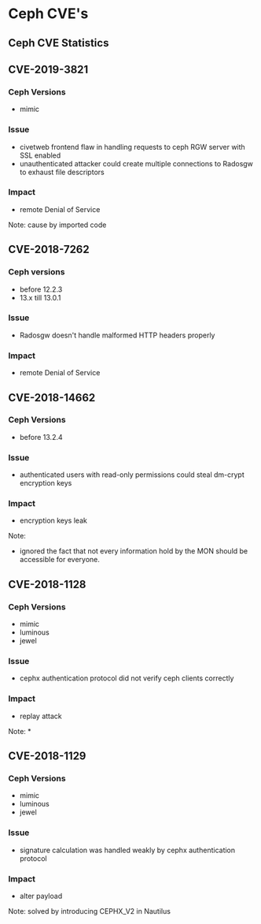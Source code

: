 <!-- .slide: data-state="section-break" id="section-break-6" data-timing="10s" -->
# Ceph CVE's


<!-- .slide: data-state="normal" id="ceph-CVEs-0" data-timing="20s" data-menu-title="CVE-Stats" -->
## Ceph CVE Statistics

<canvas data-chart="bar">
<!--
{
 "data" : {
     "labels": ["2013", "2014", "2015", "2016", "2017", "2018", "2019"],

     "datasets": [
         {
             "data": [1, 3, 5, 6, 3, 8, 1],
             "backgroundColor": [
                 "rgba(166, 206, 227, 0.6)",
                 "rgba(31, 120, 180, 0.6)",
                 "rgba(178, 223, 138, 0.6)",
                 "rgba(51, 160, 44, 0.6)",
                 "rgba(251, 154, 153, 0.6)",
                 "rgba(227, 26, 28, 0.6)",
                 "rgba(253, 191, 111, 0.6)"]
         }
     ]
 },
 "options": {
     "animateScale": "true",
     "responsive": "true",
     "legend": {
           "display": 0
     },
     "plugins": {
         "datalabels": {
             "align": "end",
             "anchor": "end",
             "display": 1
         }
     },
     "scales": {
         "yAxes": [{
             "gridLines": {
                 "color": "rgba(0, 0, 0, 0)"
             },
             "ticks": {
                 "display": 0,
		 "min": 0,
		 "max": 9
             },
             "scaleLabel": {
                 "display": 1,
                 "labelString": "number of CVE's"
             }
         }],
         "xAxes": [{
             "gridLines": {
                 "color": "rgba(0, 0, 0, 0)"
             }
         }]
    }
 }
}
-->
</canvas>


<!-- .slide: data-state="normal" id="ceph-CVEs-1" data-timing="20s" data-menu-title="CVE-2019-3821" -->
## CVE-2019-3821

### Ceph Versions <!-- .element: class="fragment" data-fragment-index="1" -->
* mimic <!-- .element: class="fragment" data-fragment-index="1" -->

### Issue <!-- .element: class="fragment" data-fragment-index="2" -->
* civetweb frontend flaw in handling requests to ceph RGW server with SSL enabled <!-- .element: class="fragment" data-fragment-index="2" -->
* unauthenticated attacker could create multiple connections to Radosgw to exhaust file descriptors <!-- .element: class="fragment" data-fragment-index="3" -->

### Impact <!-- .element: class="fragment" data-fragment-index="4" -->
* remote Denial of Service <!-- .element: class="fragment" data-fragment-index="4" -->

Note: cause by imported code


<!-- .slide: data-state="normal" id="ceph-CVEs-2" data-timing="20s" data-menu-title="CVE-2018-7262" -->
## CVE-2018-7262

### Ceph versions <!-- .element: class="fragment" data-fragment-index="1" -->
* before 12.2.3 <!-- .element: class="fragment" data-fragment-index="1" -->
* 13.x till 13.0.1 <!-- .element: class="fragment" data-fragment-index="1" -->

### Issue <!-- .element: class="fragment" data-fragment-index="2" -->
* Radosgw doesn't handle malformed HTTP headers properly <!-- .element: class="fragment" data-fragment-index="2" -->

### Impact <!-- .element: class="fragment" data-fragment-index="3" -->
* remote Denial of Service <!-- .element: class="fragment" data-fragment-index="3" -->


<!-- .slide: data-state="normal" id="ceph-CVEs-3" data-timing="20s" data-menu-title="CVE-2018-14662" -->
## CVE-2018-14662

### Ceph Versions <!-- .element: class="fragment" data-fragment-index="1" -->
* before 13.2.4 <!-- .element: class="fragment" data-fragment-index="1" -->

### Issue <!-- .element: class="fragment" data-fragment-index="2" -->
* authenticated users with read-only permissions could steal dm-crypt encryption keys <!-- .element: class="fragment" data-fragment-index="2" -->

### Impact <!-- .element: class="fragment" data-fragment-index="3" -->
* encryption keys leak <!-- .element: class="fragment" data-fragment-index="3" -->

Note: 
* ignored the fact that not every information hold by the MON should be accessible for everyone.


<!-- .slide: data-state="normal" id="ceph-CVEs-4" data-timing="20s" data-menu-title="" -->
## CVE-2018-1128

### Ceph Versions <!-- .element: class="fragment" data-fragment-index="1" -->
* mimic <!-- .element: class="fragment" data-fragment-index="1" -->
* luminous <!-- .element: class="fragment" data-fragment-index="1" -->
* jewel <!-- .element: class="fragment" data-fragment-index="1" -->

### Issue <!-- .element: class="fragment" data-fragment-index="2" -->
* cephx authentication protocol did not verify ceph clients correctly <!-- .element: class="fragment" data-fragment-index="2" -->

### Impact <!-- .element: class="fragment" data-fragment-index="3" -->
* replay attack <!-- .element: class="fragment" data-fragment-index="3" -->

Note:
* 


<!-- .slide: data-state="normal" id="ceph-CVEs-5" data-timing="20s" data-menu-title="" -->
## CVE-2018-1129

### Ceph Versions <!-- .element: class="fragment" data-fragment-index="1" -->
* mimic <!-- .element: class="fragment" data-fragment-index="1" -->
* luminous <!-- .element: class="fragment" data-fragment-index="1" -->
* jewel <!-- .element: class="fragment" data-fragment-index="1" -->

### Issue <!-- .element: class="fragment" data-fragment-index="2" -->
* signature calculation was handled weakly by cephx authentication protocol <!-- .element: class="fragment" data-fragment-index="2" -->

### Impact <!-- .element: class="fragment" data-fragment-index="3" -->
* alter payload <!-- .element: class="fragment" data-fragment-index="3" -->

Note: solved by introducing CEPHX_V2 in Nautilus
